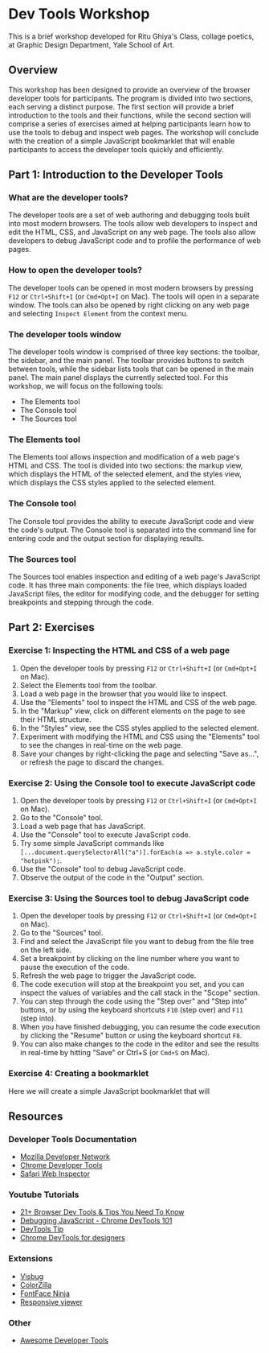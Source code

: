 # Dev Tools Workshop

This is a brief workshop developed for Ritu Ghiya's Class, collage poetics, at Graphic Design Department, Yale School of Art.

## Overview

This workshop has been designed to provide an overview of the browser developer tools for participants. The program is divided into two sections, each serving a distinct purpose. The first section will provide a brief introduction to the tools and their functions, while the second section will comprise a series of exercises aimed at helping participants learn how to use the tools to debug and inspect web pages. The workshop will conclude with the creation of a simple JavaScript bookmarklet that will enable participants to access the developer tools quickly and efficiently.

## Part 1: Introduction to the Developer Tools

### What are the developer tools?

The developer tools are a set of web authoring and debugging tools built into most modern browsers. The tools allow web developers to inspect and edit the HTML, CSS, and JavaScript on any web page. The tools also allow developers to debug JavaScript code and to profile the performance of web pages.

### How to open the developer tools?

The developer tools can be opened in most modern browsers by pressing `F12` or `Ctrl+Shift+I` (or `Cmd+Opt+I` on Mac). The tools will open in a separate window. The tools can also be opened by right clicking on any web page and selecting `Inspect Element` from the context menu.

### The developer tools window

The developer tools window is comprised of three key sections: the toolbar, the sidebar, and the main panel. The toolbar provides buttons to switch between tools, while the sidebar lists tools that can be opened in the main panel. The main panel displays the currently selected tool. For this workshop, we will focus on the following tools:

* The Elements tool
* The Console tool
* The Sources tool

### The Elements tool

The Elements tool allows inspection and modification of a web page's HTML and CSS. The tool is divided into two sections: the markup view, which displays the HTML of the selected element, and the styles view, which displays the CSS styles applied to the selected element.

### The Console tool

The Console tool provides the ability to execute JavaScript code and view the code's output. The Console tool is separated into the command line for entering code and the output section for displaying results.

### The Sources tool

The Sources tool enables inspection and editing of a web page's JavaScript code. It has three main components: the file tree, which displays loaded JavaScript files, the editor for modifying code, and the debugger for setting breakpoints and stepping through the code.

## Part 2: Exercises

### Exercise 1: Inspecting the HTML and CSS of a web page

1. Open the developer tools by pressing `F12` or `Ctrl+Shift+I` (or `Cmd+Opt+I` on Mac).
2. Select the Elements tool from the toolbar.
3. Load a web page in the browser that you would like to inspect.
4. Use the "Elements" tool to inspect the HTML and CSS of the web page.
5. In the "Markup" view, click on different elements on the page to see their HTML structure.
6. In the "Styles" view, see the CSS styles applied to the selected element.
7. Experiment with modifying the HTML and CSS using the "Elements" tool to see the changes in real-time on the web page.
8. Save your changes by right-clicking the page and selecting "Save as...", or refresh the page to discard the changes.

### Exercise 2: Using the Console tool to execute JavaScript code

1. Open the developer tools by pressing `F12` or `Ctrl+Shift+I` (or `Cmd+Opt+I` on Mac).
2. Go to the "Console" tool.
3. Load a web page that has JavaScript.
4. Use the "Console" tool to execute JavaScript code.
5. Try some simple JavaScript commands like `[...document.querySelectorAll("a")].forEach(a => a.style.color = "hotpink");`.
6. Use the "Console" tool to debug JavaScript code.
7. Observe the output of the code in the "Output" section.

### Exercise 3: Using the Sources tool to debug JavaScript code

1. Open the developer tools by pressing `F12` or `Ctrl+Shift+I` (or `Cmd+Opt+I` on Mac).
2. Go to the "Sources" tool.
3. Find and select the JavaScript file you want to debug from the file tree on the left side.
4. Set a breakpoint by clicking on the line number where you want to pause the execution of the code.
5. Refresh the web page to trigger the JavaScript code.
6. The code execution will stop at the breakpoint you set, and you can inspect the values of variables and the call stack in the "Scope" section.
7. You can step through the code using the "Step over" and "Step into" buttons, or by using the keyboard shortcuts `F10` (step over) and `F11` (step into).
8. When you have finished debugging, you can resume the code execution by clicking the "Resume" button or using the keyboard shortcut `F8`.
9. You can also make changes to the code in the editor and see the results in real-time by hitting "Save" or Ctrl+S (or `Cmd+S` on Mac).

### Exercise 4: Creating a bookmarklet

Here we will create a simple JavaScript bookmarklet that will

## Resources

### Developer Tools Documentation

* [Mozilla Developer Network](https://developer.mozilla.org/en-US/docs/Tools)
* [Chrome Developer Tools](https://developers.google.com/web/tools/chrome-devtools/)
* [Safari Web Inspector](https://developer.apple.com/safari/tools/)

### Youtube Tutorials

* [21+ Browser Dev Tools & Tips You Need To Know](https://www.youtube.com/watch?v=TcTSqhpm80Y&ab_channel=Fireship)
* [Debugging JavaScript - Chrome DevTools 101](https://www.youtube.com/watch?v=H0XScE08hy8&ab_channel=GoogleChromeDevelopers)
* [DevTools Tip](https://www.youtube.com/playlist?list=PLNYkxOF6rcIAcezfL8q0rjt13ufKseL5X)
* [Chrome DevTools for designers](https://www.youtube.com/watch?v=yNwwEu3Kcbs&ab_channel=GoogleChromeDevelopers)

### Extensions

* [Visbug](https://chrome.google.com/webstore/detail/visbug/cdockenadnadldjbbgcallicgledbeoc)
* [ColorZilla](https://www.colorzilla.com/)
* [FontFace Ninja](https://chrome.google.com/webstore/detail/fontface-ninja/eljapbgkmlngdpckoiiibecpemleclhh)
* [Responsive viewer](https://chrome.google.com/webstore/detail/responsive-viewer/inmopeiepgfljkpkidclfgbgbmfcennb)

### Other

* [Awesome Developer Tools](https://github.com/moimikey/awesome-devtools)
